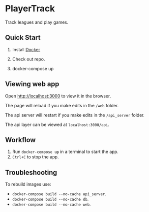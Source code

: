 # PlayerTrack

Track leagues and play games.

## Quick Start

1. Install [Docker](https://docs.docker.com/engine/installation/) 

1. Check out repo.

1. docker-compose up

## Viewing web app

Open [http://localhost:3000](http://localhost:3000) to view it in the browser.

The page will reload if you make edits in the `/web` folder.

The api server will restart if you make edits in the `/api_server` folder.

The api layer can be viewed at `localhost:3000/api`.

## Workflow
1. Run `docker-compose up` in a terminal to start the app.
1. `Ctrl+C` to stop the app.

## Troubleshooting

To rebuild images use:

- `docker-compose build --no-cache api_server`.
- `docker-compose build --no-cache db`.
- `docker-compose build --no-cache web`.
